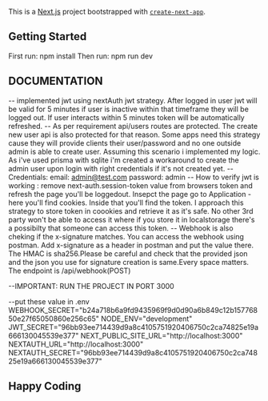 This is a [Next.js](https://nextjs.org) project bootstrapped with [`create-next-app`](https://nextjs.org/docs/app/api-reference/cli/create-next-app).

## Getting Started

First run: npm install
Then run: npm run dev

## DOCUMENTATION

-- implemented jwt using nextAuth jwt strategy. After logged in user jwt will be valid for 5 minutes if user is inactive within that timeframe they will be logged out. If user interacts within 5 minutes token will be automatically refreshed.
-- As per requirement api/users routes are protected. The create new user api is also protected for that reason. Some apps need this strategy cause they will provide clients their user/password and no one outside admin is able to create user. Assuming this scenario i implemented my logic.
As i've used prisma with sqlite i'm created a workaround to create the admin user upon login with right credentials if it's not created yet.
-- Credentials:
email: admin@test.com
password: admin
-- How to verify jwt is working : remove next-auth.session-token value from browsers token and refresh the page you'll be loggedout. Insepct the page go to Application - here you'll find cookies. Inside that you'll find the token. I approach this strategy to store token in coookies and retrieve it as it's safe. No other 3rd party won't be able to access it where if you store it in localstorage there's a possibilty that someone can access this token.
-- Webhook is also cheking if the x-signature matches. You can access the webhook using postman. Add x-signature as a header in postman and put the value there. The HMAC is sha256.Please be careful and check that the provided json and the json you use for signature creation is same.Every space matters. The endpoint is /api/webhook(POST)

--IMPORTANT: RUN THE PROJECT IN PORT 3000

--put these value in .env
WEBHOOK_SECRET="b24a718b6a9fd9435969f9d0d90a6b849c12b15776850e27f65050860e256c65"
NODE_ENV="development"
JWT_SECRET="96bb93ee714439d9a8c4105751920406750c2ca74825e19a666130045539e377"
NEXT_PUBLIC_SITE_URL="http://localhost:3000"
NEXTAUTH_URL="http://localhost:3000"
NEXTAUTH_SECRET="96bb93ee714439d9a8c4105751920406750c2ca74825e19a666130045539e377"

## Happy Coding
